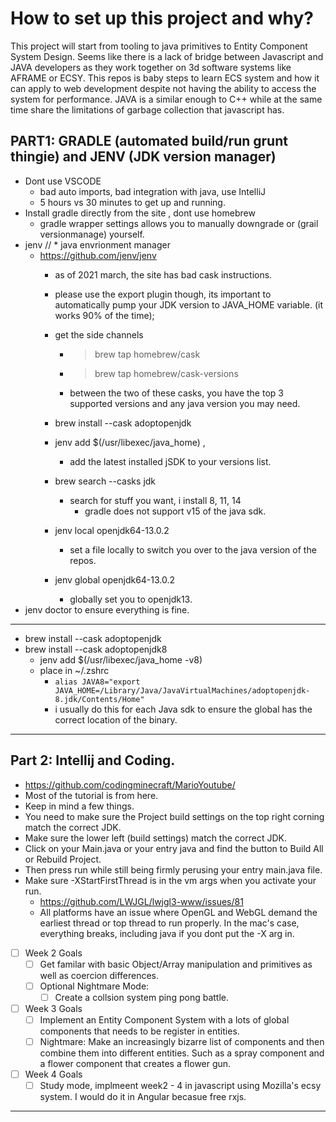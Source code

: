 # How to set up this project and why?

This project will start from tooling to java primitives to Entity Component System Design.
Seems like there is a lack of bridge between Javascript and JAVA developers as they work together on 3d software systems like AFRAME or ECSY. This repos is baby steps to learn ECS system and how it 
can apply to web development despite not having the ability to access the system for 
performance. JAVA is a similar enough to C++ while at the same time share the limitations of garbage
collection that javascript has. 

## PART1: GRADLE (automated build/run grunt thingie) and JENV (JDK version manager)
* Dont use VSCODE
  * bad auto imports, bad integration with java, use IntelliJ
  * 5 hours vs 30 minutes to get up and running.
* Install gradle directly from the site , dont use homebrew
  * gradle wrapper settings allows you to manually downgrade or (grail versionmanage) yourself.
* jenv //  * java envrionment manager
  * https://github.com/jenv/jenv
    * as of 2021 march, the site has bad cask instructions.
    * please use the export plugin though, its important to automatically pump your JDK version to JAVA_HOME variable. (it works 90% of the time);
    * get the side channels
      * > brew tap homebrew/cask
      * > brew tap homebrew/cask-versions
      * between the two of these casks, you have the top 3 supported versions and any java version you may need.
    * brew install --cask adoptopenjdk
    * jenv add $(/usr/libexec/java_home) ,
      * add the latest installed jSDK to your versions list.
    * brew search --casks jdk
      * search for stuff you want, i install 8, 11, 14
        * gradle does not support v15 of the java sdk.

    * jenv local openjdk64-13.0.2
      * set a file locally to switch you over to the java version of the repos.
    * jenv global openjdk64-13.0.2
      * globally set you to openjdk13.
* jenv doctor to ensure everything is fine.
----

* brew install --cask adoptopenjdk
* brew install --cask adoptopenjdk8
  * jenv add $(/usr/libexec/java_home -v8)
  * place in ~/.zshrc
    * `alias JAVA8="export JAVA_HOME=/Library/Java/JavaVirtualMachines/adoptopenjdk-8.jdk/Contents/Home"`
    * i usually do this for each Java sdk to ensure the global has the correct location of the binary.


------

## Part 2: Intellij and Coding.
* https://github.com/codingminecraft/MarioYoutube/
* Most of the tutorial is from here.
* Keep in mind a few things.
* You need to make sure the Project build settings on the top right corning match the correct JDK.
* Make sure the lower left (build settings) match the correct JDK.
* Click on your Main.java or your entry java and find the button to Build All or Rebuild Project.
* Then press run while still being firmly perusing your entry main.java file.  
* Make sure -XStartFirstThread is in the vm args when you activate your run.
  * https://github.com/LWJGL/lwjgl3-www/issues/81
  * All platforms have an issue where OpenGL and WebGL demand the earliest thread or top thread to run properly. In the mac's case, everything breaks, including java if you dont put the -X arg in.

- [ ] Week 2 Goals
  - [ ] Get familar with basic Object/Array manipulation and primitives as well as coercion differences. 
  - [ ] Optional Nightmare Mode: 
    - [ ] Create a collsion system ping pong battle.
- [ ] Week 3 Goals
  - [ ] Implement an Entity Component System with a lots of global components that needs to be register in entities.
  - [ ] Nightmare: Make an increasingly bizarre list of components and then combine them into different entities. Such as a spray component and a flower component that creates a flower gun. 
- [ ] Week 4 Goals
   - [ ] Study mode, implmeent week2 - 4 in javascript using Mozilla's ecsy system. I would do it in Angular becasue free rxjs.

----
